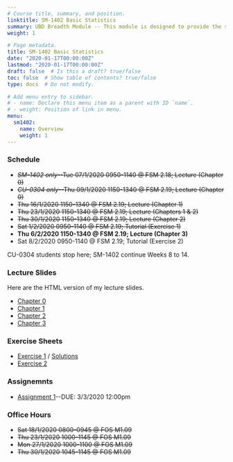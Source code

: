 ```yaml
---
# Course title, summary, and position.
linktitle: SM-1402 Basic Statistics
summary: UBD Breadth Module -- This module is designed to provide the students the fundamental knowledge of statistics, its application and the basic concepts of random variables and sampling.
weight: 1

# Page metadata.
title: SM-1402 Basic Statistics
date: "2020-01-17T00:00:00Z"
lastmod: "2020-01-17T00:00:00Z"
draft: false  # Is this a draft? true/false
toc: false  # Show table of contents? true/false
type: docs  # Do not modify.

# Add menu entry to sidebar.
# - name: Declare this menu item as a parent with ID `name`.
# - weight: Position of link in menu.
menu:
  sm1402:
    name: Overview
    weight: 1
---
```


### Schedule

- <s>*SM-1402 only*--Tue 07/1/2020 0950-1140 @ FSM 2.18; Lecture (Chapter 0)</s>
- <s>*CU-0304 only*--Thu 09/1/2020 1150-1340 @ FSM 2.19; Lecture (Chapter 0)</s>
- <s>Thu 16/1/2020 1150-1340 @ FSM 2.19; Lecture (Chapter 1)</s>
- <s>Thu 23/1/2020 1150-1340 @ FSM 2.19; Lecture (Chapters 1 & 2)</s>
- <s>Thu 30/1/2020 1150-1340 @ FSM 2.19; Lecture (Chapter 2)</s>
- <s>Sat 1/2/2020 0950-1140 @ FSM 2.19; Tutorial (Exercise 1)</s>
- **Thu 6/2/2020 1150-1340 @ FSM 2.19; Lecture (Chapter 3)**
- Sat 8/2/2020 0950-1140 @ FSM 2.19; Tutorial (Exercise 2)

CU-0304 students stop here; SM-1402 continue Weeks 8 to 14.

### Lecture Slides

Here are the HTML version of my lecture slides.

- [Chapter 0](https://haziqj.github.io/sm1402/chapter0)
- [Chapter 1](https://haziqj.github.io/sm1402/chapter1)
- [Chapter 2](https://haziqj.github.io/sm1402/chapter2)
- [Chapter 3](https://haziqj.github.io/sm1402/chapter3)

### Exercise Sheets

- [Exercise 1](/teaching/sm1402/exercise1.pdf) / [Solutions](/teaching/sm1402/solutions1.pdf)
- [Exercise 2](/teaching/sm1402/exercise2.pdf)

### Assignemnts

- [Assignment 1](/teaching/sm1402/assignment1.pdf)--DUE: 3/3/2020 12:00pm

### Office Hours

- <s>Sat 18/1/2020 0800-0945 @ FOS M1.09</s>
- <s>Thu 23/1/2020 1000-1145 @ FOS M1.09</s>
- <s>Mon 27/1/2020 1000-1100 @ FOS M1.09</s>
- <s>Thu 30/1/2020 1045-1145 @ FOS M1.09</s>
